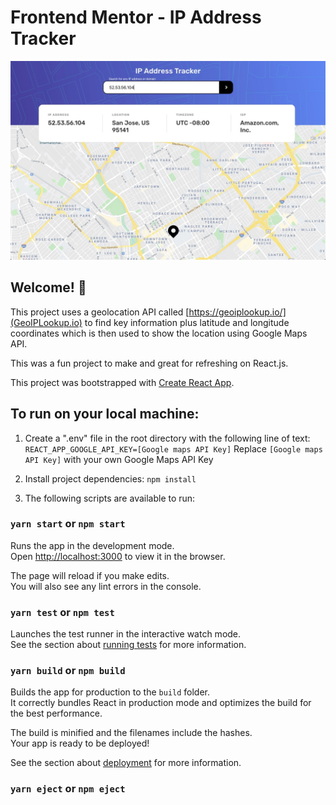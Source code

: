 # Frontend Mentor - IP Address Tracker

![Design preview for the IP Address Tracker coding challenge](./src/images/preview-image.jpg)

## Welcome! 👋

This project uses a geolocation API called [https://geoiplookup.io/](GeoIPLookup.io) to find key information plus latitude and longitude coordinates which is then used to show the location using Google Maps API.

This was a fun project to make and great for refreshing on React.js. 

This project was bootstrapped with [Create React App](https://github.com/facebook/create-react-app).

## To run on your local machine:

1. Create a ".env" file in the root directory with the following line of text:
`REACT_APP_GOOGLE_API_KEY=[Google maps API Key]`
Replace `[Google maps API Key]` with your own Google Maps API Key

2. Install project dependencies:
`npm install`

3. The following scripts are available to run:

### `yarn start` or `npm start`

Runs the app in the development mode.<br />
Open [http://localhost:3000](http://localhost:3000) to view it in the browser.

The page will reload if you make edits.<br />
You will also see any lint errors in the console.

### `yarn test` or `npm test`

Launches the test runner in the interactive watch mode.<br />
See the section about [running tests](https://facebook.github.io/create-react-app/docs/running-tests) for more information.

### `yarn build` or `npm build`

Builds the app for production to the `build` folder.<br />
It correctly bundles React in production mode and optimizes the build for the best performance.

The build is minified and the filenames include the hashes.<br />
Your app is ready to be deployed!

See the section about [deployment](https://facebook.github.io/create-react-app/docs/deployment) for more information.

### `yarn eject` or `npm eject`
